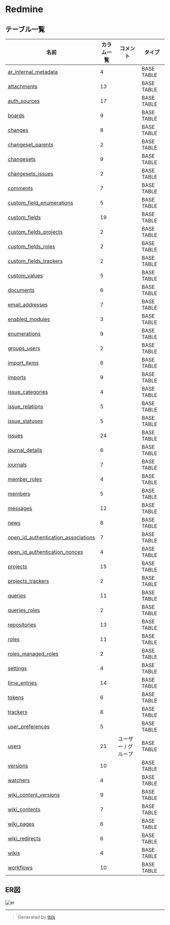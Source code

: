 # Redmine

## テーブル一覧

| 名前                                                                            | カラム一覧      | コメント                | タイプ        |
| ----------------------------------------------------------------------------- | ---------- | ------------------- | ---------- |
| [ar_internal_metadata](ar_internal_metadata.md)                               | 4          |                     | BASE TABLE |
| [attachments](attachments.md)                                                 | 13         |                     | BASE TABLE |
| [auth_sources](auth_sources.md)                                               | 17         |                     | BASE TABLE |
| [boards](boards.md)                                                           | 9          |                     | BASE TABLE |
| [changes](changes.md)                                                         | 8          |                     | BASE TABLE |
| [changeset_parents](changeset_parents.md)                                     | 2          |                     | BASE TABLE |
| [changesets](changesets.md)                                                   | 9          |                     | BASE TABLE |
| [changesets_issues](changesets_issues.md)                                     | 2          |                     | BASE TABLE |
| [comments](comments.md)                                                       | 7          |                     | BASE TABLE |
| [custom_field_enumerations](custom_field_enumerations.md)                     | 5          |                     | BASE TABLE |
| [custom_fields](custom_fields.md)                                             | 19         |                     | BASE TABLE |
| [custom_fields_projects](custom_fields_projects.md)                           | 2          |                     | BASE TABLE |
| [custom_fields_roles](custom_fields_roles.md)                                 | 2          |                     | BASE TABLE |
| [custom_fields_trackers](custom_fields_trackers.md)                           | 2          |                     | BASE TABLE |
| [custom_values](custom_values.md)                                             | 5          |                     | BASE TABLE |
| [documents](documents.md)                                                     | 6          |                     | BASE TABLE |
| [email_addresses](email_addresses.md)                                         | 7          |                     | BASE TABLE |
| [enabled_modules](enabled_modules.md)                                         | 3          |                     | BASE TABLE |
| [enumerations](enumerations.md)                                               | 9          |                     | BASE TABLE |
| [groups_users](groups_users.md)                                               | 2          |                     | BASE TABLE |
| [import_items](import_items.md)                                               | 6          |                     | BASE TABLE |
| [imports](imports.md)                                                         | 9          |                     | BASE TABLE |
| [issue_categories](issue_categories.md)                                       | 4          |                     | BASE TABLE |
| [issue_relations](issue_relations.md)                                         | 5          |                     | BASE TABLE |
| [issue_statuses](issue_statuses.md)                                           | 5          |                     | BASE TABLE |
| [issues](issues.md)                                                           | 24         |                     | BASE TABLE |
| [journal_details](journal_details.md)                                         | 6          |                     | BASE TABLE |
| [journals](journals.md)                                                       | 7          |                     | BASE TABLE |
| [member_roles](member_roles.md)                                               | 4          |                     | BASE TABLE |
| [members](members.md)                                                         | 5          |                     | BASE TABLE |
| [messages](messages.md)                                                       | 12         |                     | BASE TABLE |
| [news](news.md)                                                               | 8          |                     | BASE TABLE |
| [open_id_authentication_associations](open_id_authentication_associations.md) | 7          |                     | BASE TABLE |
| [open_id_authentication_nonces](open_id_authentication_nonces.md)             | 4          |                     | BASE TABLE |
| [projects](projects.md)                                                       | 15         |                     | BASE TABLE |
| [projects_trackers](projects_trackers.md)                                     | 2          |                     | BASE TABLE |
| [queries](queries.md)                                                         | 11         |                     | BASE TABLE |
| [queries_roles](queries_roles.md)                                             | 2          |                     | BASE TABLE |
| [repositories](repositories.md)                                               | 13         |                     | BASE TABLE |
| [roles](roles.md)                                                             | 11         |                     | BASE TABLE |
| [roles_managed_roles](roles_managed_roles.md)                                 | 2          |                     | BASE TABLE |
| [settings](settings.md)                                                       | 4          |                     | BASE TABLE |
| [time_entries](time_entries.md)                                               | 14         |                     | BASE TABLE |
| [tokens](tokens.md)                                                           | 6          |                     | BASE TABLE |
| [trackers](trackers.md)                                                       | 8          |                     | BASE TABLE |
| [user_preferences](user_preferences.md)                                       | 5          |                     | BASE TABLE |
| [users](users.md)                                                             | 21         | ユーザー / グループ         | BASE TABLE |
| [versions](versions.md)                                                       | 10         |                     | BASE TABLE |
| [watchers](watchers.md)                                                       | 4          |                     | BASE TABLE |
| [wiki_content_versions](wiki_content_versions.md)                             | 9          |                     | BASE TABLE |
| [wiki_contents](wiki_contents.md)                                             | 7          |                     | BASE TABLE |
| [wiki_pages](wiki_pages.md)                                                   | 6          |                     | BASE TABLE |
| [wiki_redirects](wiki_redirects.md)                                           | 6          |                     | BASE TABLE |
| [wikis](wikis.md)                                                             | 4          |                     | BASE TABLE |
| [workflows](workflows.md)                                                     | 10         |                     | BASE TABLE |

## ER図

![er](schema.svg)

---

> Generated by [tbls](https://github.com/k1LoW/tbls)
